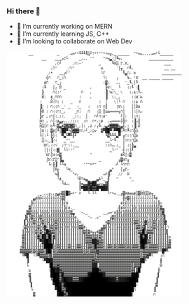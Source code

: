 ### Hi there 👋


- 🔭 I’m currently working on MERN
- 🌱 I’m currently learning JS, C++
- 👯 I’m looking to collaborate on Web Dev

<img src="./indebx.png" style = "float:left">
